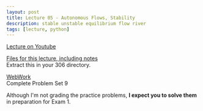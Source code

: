 ```yaml
---
layout: post
title: Lecture 05 - Autonomous Flows, Stability
description: stable unstable equilibrium flow river
tags: [lecture, python]
---
```


[Lecture on Youtube](https://www.youtube.com/watch?v=mPGWJHY0MPs)

[Files for this lecture, including notes](https://buffalo.box.com/s/xiw08zjxfxppsvs6hd7808c7nxk3tgyi)  
Extract this in your 306 directory.

[WebWork](http://ww2.math.buffalo.edu/webwork2/2020_5_MTH306_Hopfensperger/)  
Complete Problem Set 9

Although I'm not grading the practice problems, **I expect you to solve them** in preparation for Exam 1.